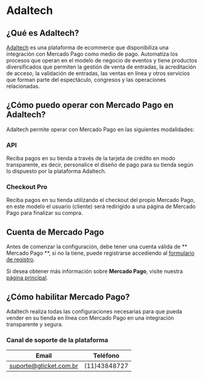 # Adaltech

## ¿Qué es Adaltech?

[Adaltech](http://www.adaltech.com.br/) es una plataforma de ecommerce que disponibiliza una integración con Mercado Pago como medio de pago. Automatiza los procesos que operan en el modelo de negocio de eventos y tiene productos diversificados que permiten la gestión de venta de entradas, la acreditación de acceso, la validación de entradas, las ventas en línea y otros servicios que forman parte del espectáculo, congresos y las operaciones relacionadas.

## ¿Cómo puedo operar con Mercado Pago en Adaltech?

Adaltech permite operar con Mercado Pago en las siguientes modalidades:

### API

Reciba pagos en su tienda a través de la tarjeta de crédito en modo transparente, es decir, personalice el diseño de pago para su tienda según lo dispuesto por la plataforma Adaltech.

### Checkout Pro

Reciba pagos en su tienda utilizando el checkout del propio Mercado Pago, en este modelo el usuario (cliente) será redirigido a una página de Mercado Pago para finalizar su compra.

## Cuenta de Mercado Pago

Antes de comenzar la configuración, debe tener una cuenta válida de ** Mercado Pago **, si no la tiene, puede registrarse accediendo al [formulario de registro](https://www.mercadopago.com.ar/registration-mp?mode=mp).

Si desea obtener más información sobre **Mercado Pago**, visite nuestra [página principal](https://www.mercadopago.com.ar/).

## ¿Cómo habilitar Mercado Pago?

Adaltech realiza todas las configuraciones necesarias para que pueda vender en su tienda en línea con Mercado Pago en una integración transparente y segura.

### Canal de soporte de la plataforma

Email | Teléfono
--|--
suporte@gticket.com.br |(11)43848727
